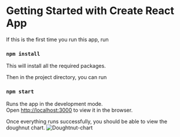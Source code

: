 # Getting Started with Create React App


If this is the first time you run this app, run
### `npm install`
This will install all the required packages.

Then in the project directory, you can run
### `npm start`

Runs the app in the development mode.\
Open [http://localhost:3000](http://localhost:3000) to view it in the browser.

Once everything runs successfully, you should be able to view the doughnut chart.
![Doughtnut-chart](https://cdn.jsdelivr.net/gh/fxs7576/public_content/img/og_image_doughnut_20220827.jpg)


